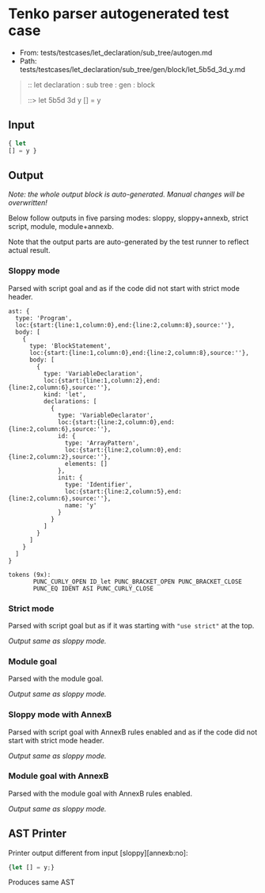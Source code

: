 # Tenko parser autogenerated test case

- From: tests/testcases/let_declaration/sub_tree/autogen.md
- Path: tests/testcases/let_declaration/sub_tree/gen/block/let_5b5d_3d_y.md

> :: let declaration : sub tree : gen : block
>
> ::> let 5b5d 3d y
>          [] = y

## Input


`````js
{ let
[] = y }
`````

## Output

_Note: the whole output block is auto-generated. Manual changes will be overwritten!_

Below follow outputs in five parsing modes: sloppy, sloppy+annexb, strict script, module, module+annexb.

Note that the output parts are auto-generated by the test runner to reflect actual result.

### Sloppy mode

Parsed with script goal and as if the code did not start with strict mode header.

`````
ast: {
  type: 'Program',
  loc:{start:{line:1,column:0},end:{line:2,column:8},source:''},
  body: [
    {
      type: 'BlockStatement',
      loc:{start:{line:1,column:0},end:{line:2,column:8},source:''},
      body: [
        {
          type: 'VariableDeclaration',
          loc:{start:{line:1,column:2},end:{line:2,column:6},source:''},
          kind: 'let',
          declarations: [
            {
              type: 'VariableDeclarator',
              loc:{start:{line:2,column:0},end:{line:2,column:6},source:''},
              id: {
                type: 'ArrayPattern',
                loc:{start:{line:2,column:0},end:{line:2,column:2},source:''},
                elements: []
              },
              init: {
                type: 'Identifier',
                loc:{start:{line:2,column:5},end:{line:2,column:6},source:''},
                name: 'y'
              }
            }
          ]
        }
      ]
    }
  ]
}

tokens (9x):
       PUNC_CURLY_OPEN ID_let PUNC_BRACKET_OPEN PUNC_BRACKET_CLOSE
       PUNC_EQ IDENT ASI PUNC_CURLY_CLOSE
`````

### Strict mode

Parsed with script goal but as if it was starting with `"use strict"` at the top.

_Output same as sloppy mode._

### Module goal

Parsed with the module goal.

_Output same as sloppy mode._

### Sloppy mode with AnnexB

Parsed with script goal with AnnexB rules enabled and as if the code did not start with strict mode header.

_Output same as sloppy mode._

### Module goal with AnnexB

Parsed with the module goal with AnnexB rules enabled.

_Output same as sloppy mode._

## AST Printer

Printer output different from input [sloppy][annexb:no]:

````js
{let [] = y;}
````

Produces same AST
